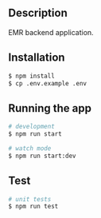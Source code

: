 

## Description

EMR backend application.

## Installation

```bash
$ npm install
$ cp .env.example .env
```

## Running the app

```bash
# development
$ npm run start

# watch mode
$ npm run start:dev
```

## Test

```bash
# unit tests
$ npm run test
```
